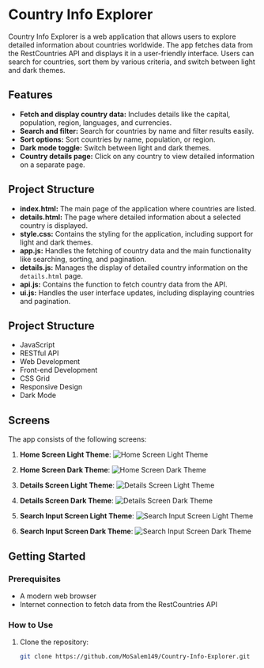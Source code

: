 # Country Info Explorer

Country Info Explorer is a web application that allows users to explore detailed information about countries worldwide. The app fetches data from the RestCountries API and displays it in a user-friendly interface. Users can search for countries, sort them by various criteria, and switch between light and dark themes.

## Features

- **Fetch and display country data:** Includes details like the capital, population, region, languages, and currencies.
- **Search and filter:** Search for countries by name and filter results easily.
- **Sort options:** Sort countries by name, population, or region.
- **Dark mode toggle:** Switch between light and dark themes.
- **Country details page:** Click on any country to view detailed information on a separate page.

## Project Structure

- **index.html:** The main page of the application where countries are listed.
- **details.html:** The page where detailed information about a selected country is displayed.
- **style.css:** Contains the styling for the application, including support for light and dark themes.
- **app.js:** Handles the fetching of country data and the main functionality like searching, sorting, and pagination.
- **details.js:** Manages the display of detailed country information on the `details.html` page.
- **api.js:** Contains the function to fetch country data from the API.
- **ui.js:** Handles the user interface updates, including displaying countries and pagination.

## Project Structure

- JavaScript
- RESTful API
- Web Development
- Front-end Development
- CSS Grid
- Responsive Design
- Dark Mode

## Screens

The app consists of the following screens:

1. **Home Screen Light Theme**: 
   ![Home Screen Light Theme](screens/home-page-light-theme.png)

2. **Home Screen Dark Theme**: 
   ![Home Screen Dark Theme](screens/home-page-dark-theme.png) 

3. **Details Screen Light Theme**: 
   ![Details Screen Light Theme](screens/detail-page-light-theme.png)

4. **Details Screen Dark Theme**: 
   ![Details Screen Dark Theme](screens/detail-page-dark-theme.png) 

5. **Search Input Screen Light Theme**: 
   ![Search Input Screen Light Theme](screens/search-box-light-theme.png)

5. **Search Input Screen Dark Theme**: 
   ![Search Input Screen Dark Theme](screens/search-box-dark-theme.png) 

## Getting Started

### Prerequisites

- A modern web browser
- Internet connection to fetch data from the RestCountries API

### How to Use

1. Clone the repository:
   ```bash
   git clone https://github.com/MoSalem149/Country-Info-Explorer.git
